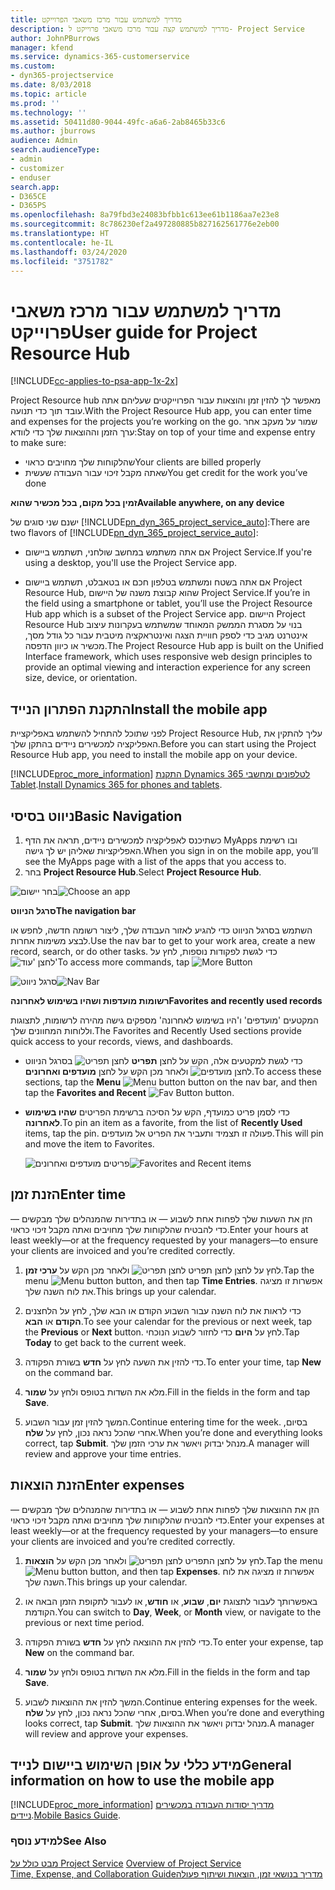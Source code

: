 ```yaml
---
title: מדריך למשתמש עבור מרכז משאבי הפרוייקט‬
description: מדריך למשתמש קצה עבור ‏‫מרכז משאבי פרוייקט‬ ל- Project Service
author: JohnPBurrows
manager: kfend
ms.service: dynamics-365-customerservice
ms.custom:
- dyn365-projectservice
ms.date: 8/03/2018
ms.topic: article
ms.prod: ''
ms.technology: ''
ms.assetid: 50411d80-9044-49fc-a6a6-2ab8465b33c6
ms.author: jburrows
audience: Admin
search.audienceType:
- admin
- customizer
- enduser
search.app:
- D365CE
- D365PS
ms.openlocfilehash: 8a79fbd3e24083bfbb1c613ee61b1186aa7e23e8
ms.sourcegitcommit: 8c786230ef2a497280885b827162561776e2eb00
ms.translationtype: HT
ms.contentlocale: he-IL
ms.lasthandoff: 03/24/2020
ms.locfileid: "3751782"
---
```

# <a name="user-guide-for-project-resource-hub"></a><span data-ttu-id="4682b-103">מדריך למשתמש עבור מרכז משאבי פרוייקט‬</span><span class="sxs-lookup"><span data-stu-id="4682b-103">User guide for Project Resource Hub</span></span>

[!INCLUDE[cc-applies-to-psa-app-1x-2x](../includes/cc-applies-to-psa-app-1x-2x.md)]

<span data-ttu-id="4682b-104">Project Resource hub מאפשר לך להזין זמן והוצאות עבור הפרוייקטים שעליהם אתה עובד תוך כדי תנועה.</span><span class="sxs-lookup"><span data-stu-id="4682b-104">With the Project Resource Hub app, you can enter time and expenses for the projects you’re working on the go.</span></span> <span data-ttu-id="4682b-105">שמור על מעקב אחר ערך הזמן וההוצאות שלך כדי לוודא:</span><span class="sxs-lookup"><span data-stu-id="4682b-105">Stay on top of your time and expense entry to make sure:</span></span>

- <span data-ttu-id="4682b-106">שהלקוחות שלך מחויבים כראוי</span><span class="sxs-lookup"><span data-stu-id="4682b-106">Your clients are billed properly</span></span>
- <span data-ttu-id="4682b-107">שאתה מקבל זיכוי עבור העבודה שעשית</span><span class="sxs-lookup"><span data-stu-id="4682b-107">You get credit for the work you’ve done</span></span>

<span data-ttu-id="4682b-108">**זמין בכל מקום, בכל מכשיר שהוא**</span><span class="sxs-lookup"><span data-stu-id="4682b-108">**Available anywhere, on any device**</span></span>

<span data-ttu-id="4682b-109">ישנם שני סוגים של [!INCLUDE[pn_dyn_365_project_service_auto](../includes/pn-dyn-365-project-service-auto.md)]:</span><span class="sxs-lookup"><span data-stu-id="4682b-109">There are two flavors of [!INCLUDE[pn_dyn_365_project_service_auto](../includes/pn-dyn-365-project-service-auto.md)]:</span></span> 

- <span data-ttu-id="4682b-110">אם אתה משתמש במחשב שולחני, תשתמש ביישום Project Service.</span><span class="sxs-lookup"><span data-stu-id="4682b-110">If you're using a desktop, you'll use the Project Service app.</span></span> 

- <span data-ttu-id="4682b-111">אם אתה בשטח ומשתמש בטלפון חכם או בטאבלט, תשתמש ביישום Project Resource Hub, שהוא קבוצת משנה של היישום Project Service.</span><span class="sxs-lookup"><span data-stu-id="4682b-111">If you’re in the field using a smartphone or tablet, you’ll use the Project Resource Hub app which is a subset of the Project Service  app.</span></span> <span data-ttu-id="4682b-112">היישום Project Resource Hub בנוי על מסגרת הממשק המאוחד שמשתמש בעקרונות עיצוב אינטרנט מגיב כדי לספק חוויית הצגה ואינטראקציה מיטבית עבור כל גודל מסך, מכשיר או כיוון הדפסה.</span><span class="sxs-lookup"><span data-stu-id="4682b-112">The Project Resource Hub app is built on the Unified Interface framework, which uses responsive web design principles to provide an optimal viewing and interaction experience for any screen size, device, or orientation.</span></span> 


## <a name="install-the-mobile-app"></a><span data-ttu-id="4682b-113">התקנת הפתרון הנייד</span><span class="sxs-lookup"><span data-stu-id="4682b-113">Install the mobile app</span></span>
<span data-ttu-id="4682b-114">לפני שתוכל להתחיל להשתמש באפליקציית Project Resource Hub, עליך להתקין את האפליקציה למכשירים ניידים בהתקן שלך.</span><span class="sxs-lookup"><span data-stu-id="4682b-114">Before you can start using the Project Resource Hub app, you need to install the mobile app on your device.</span></span> 

[!INCLUDE[proc_more_information](../includes/proc-more-information.md)] <span data-ttu-id="4682b-115">[התקנת Dynamics 365 לטלפונים ומחשבי Tablet](../mobile-app/install-dynamics-365-for-phones-and-tablets.md).</span><span class="sxs-lookup"><span data-stu-id="4682b-115">[Install Dynamics 365 for phones and tablets](../mobile-app/install-dynamics-365-for-phones-and-tablets.md).</span></span>

## <a name="basic-navigation"></a><span data-ttu-id="4682b-116">ניווט בסיסי</span><span class="sxs-lookup"><span data-stu-id="4682b-116">Basic Navigation</span></span>
1.  <span data-ttu-id="4682b-117">כשתיכנס לאפליקציה למכשירים ניידים, תראה את הדף MyApps ובו רשימת האפליקציות שאליהן יש לך גישה.</span><span class="sxs-lookup"><span data-stu-id="4682b-117">When you sign in on the mobile app, you’ll see the MyApps page with a list of the apps that you access to.</span></span> 
2.  <span data-ttu-id="4682b-118">בחר **Project Resource Hub**.</span><span class="sxs-lookup"><span data-stu-id="4682b-118">Select **Project Resource Hub**.</span></span>

<span data-ttu-id="4682b-119">![בחר יישום](media/chooseApp_1.png "בחר יישום")</span><span class="sxs-lookup"><span data-stu-id="4682b-119">![Choose an app](media/chooseApp_1.png "Choose an app")</span></span>

<span data-ttu-id="4682b-120">**סרגל הניווט**</span><span class="sxs-lookup"><span data-stu-id="4682b-120">**The navigation bar**</span></span>

<span data-ttu-id="4682b-121">השתמש בסרגל הניווט כדי להגיע לאזור העבודה שלך, ליצור רשומה חדשה, לחפש או לבצע משימות אחרות.</span><span class="sxs-lookup"><span data-stu-id="4682b-121">Use the nav bar to get to your work area, create a new record, search, or do other tasks.</span></span> <span data-ttu-id="4682b-122">כדי לגשת לפקודות נוספות, לחץ על ![לחצן 'עוד'](media/MoreButton.png "לחצן 'עוד'")</span><span class="sxs-lookup"><span data-stu-id="4682b-122">To access more commands, tap ![More Button](media/MoreButton.png "More Button")</span></span>

<span data-ttu-id="4682b-123">![סרגל ניווט](media/NavBar_2.png "סרגל ניווט")</span><span class="sxs-lookup"><span data-stu-id="4682b-123">![Nav Bar](media/NavBar_2.png "Nav Bar")</span></span>

<span data-ttu-id="4682b-124">**רשומות מועדפות ושהיו בשימוש לאחרונה**</span><span class="sxs-lookup"><span data-stu-id="4682b-124">**Favorites and recently used records**</span></span>

<span data-ttu-id="4682b-125">המקטעים 'מועדפים' ו'היו בשימוש לאחרונה' מספקים גישה מהירה לרשומות, לתצוגות וללוחות המחוונים שלך.</span><span class="sxs-lookup"><span data-stu-id="4682b-125">The Favorites and Recently Used sections provide quick access to your records, views, and dashboards.</span></span> 

- <span data-ttu-id="4682b-126">כדי לגשת למקטעים אלה, הקש על לחצן **תפריט** ![לחצן תפריט](media/MenuButton.png "לחצן תפריט") בסרגל הניווט ולאחר מכן הקש על לחצן **מועדפים ואחרונים** ![לחצן מועדפים](media/FavButton.png "לחצן המועדפים").</span><span class="sxs-lookup"><span data-stu-id="4682b-126">To access these sections, tap the **Menu** ![Menu button](media/MenuButton.png "Menu button") button on the nav bar, and then tap the **Favorites and Recent** ![Fav Button](media/FavButton.png "Fav Button") button.</span></span>

- <span data-ttu-id="4682b-127">כדי לסמן פריט כמועדף, הקש על הסיכה ברשימת הפריטים **שהיו בשימוש לאחרונה**.</span><span class="sxs-lookup"><span data-stu-id="4682b-127">To pin an item as a favorite, from the list of **Recently Used** items, tap the pin.</span></span> <span data-ttu-id="4682b-128">פעולה זו תצמיד ותעביר את הפריט אל מועדפים.</span><span class="sxs-lookup"><span data-stu-id="4682b-128">This will pin and move the item to Favorites.</span></span>

  <span data-ttu-id="4682b-129">![פריטים מועדפים ואחרונים](media/Favs_3.png "פריטים מועדפים ואחרונים")</span><span class="sxs-lookup"><span data-stu-id="4682b-129">![Favorites and Recent items](media/Favs_3.png "Favorites and Recent items")</span></span>
 
## <a name="enter-time"></a><span data-ttu-id="4682b-130">הזנת זמן</span><span class="sxs-lookup"><span data-stu-id="4682b-130">Enter time</span></span>
<span data-ttu-id="4682b-131">הזן את השעות שלך לפחות אחת לשבוע — או בתדירות שהמנהלים שלך מבקשים — כדי להבטיח שהלקוחות שלך מחויבים ואתה מקבל זיכוי כראוי.</span><span class="sxs-lookup"><span data-stu-id="4682b-131">Enter your hours at least weekly—or at the frequency requested by your managers—to ensure your clients are invoiced and you’re credited correctly.</span></span>

1. <span data-ttu-id="4682b-132">לחץ על לחצן לחצן תפריט ![לחצן תפריט](media/MenuButton.png "לחצן תפריט") ולאחר מכן הקש על **ערכי זמן**.</span><span class="sxs-lookup"><span data-stu-id="4682b-132">Tap the menu ![Menu button](media/MenuButton.png "Menu button") button, and then tap **Time Entries**.</span></span> <span data-ttu-id="4682b-133">אפשרות זו מציגה את לוח השנה שלך.</span><span class="sxs-lookup"><span data-stu-id="4682b-133">This brings up your calendar.</span></span>

2. <span data-ttu-id="4682b-134">כדי לראות את לוח השנה עבור השבוע הקודם או הבא שלך, לחץ על הלחצנים **הקודם** או **הבא**.</span><span class="sxs-lookup"><span data-stu-id="4682b-134">To see your calendar for the previous or next week, tap the **Previous** or **Next** button.</span></span> <span data-ttu-id="4682b-135">לחץ על **היום** כדי לחזור לשבוע הנוכחי.</span><span class="sxs-lookup"><span data-stu-id="4682b-135">Tap **Today** to get back to the current week.</span></span>

3. <span data-ttu-id="4682b-136">כדי להזין את השעה לחץ על **חדש** בשורת הפקודה.</span><span class="sxs-lookup"><span data-stu-id="4682b-136">To enter your time, tap **New** on the command bar.</span></span> 

4. <span data-ttu-id="4682b-137">מלא את השדות בטופס ולחץ על **שמור**.</span><span class="sxs-lookup"><span data-stu-id="4682b-137">Fill in the fields in the form and tap **Save**.</span></span>

5. <span data-ttu-id="4682b-138">המשך להזין זמן עבור השבוע.</span><span class="sxs-lookup"><span data-stu-id="4682b-138">Continue entering time for the week.</span></span> <span data-ttu-id="4682b-139">בסיום, אחרי שהכל נראה נכון, לחץ על **שלח**.</span><span class="sxs-lookup"><span data-stu-id="4682b-139">When you’re done and everything looks correct, tap **Submit**.</span></span> <span data-ttu-id="4682b-140">מנהל יבדוק ויאשר את ערכי הזמן שלך.</span><span class="sxs-lookup"><span data-stu-id="4682b-140">A manager will review and approve your time entries.</span></span>

## <a name="enter-expenses"></a><span data-ttu-id="4682b-141">הזנת הוצאות</span><span class="sxs-lookup"><span data-stu-id="4682b-141">Enter expenses</span></span> 
<span data-ttu-id="4682b-142">הזן את ההוצאות שלך לפחות אחת לשבוע — או בתדירות שהמנהלים שלך מבקשים — כדי להבטיח שהלקוחות שלך מחויבים ואתה מקבל זיכוי כראוי.</span><span class="sxs-lookup"><span data-stu-id="4682b-142">Enter your expenses at least weekly—or at the frequency requested by your managers—to ensure your clients are invoiced and you’re credited correctly.</span></span>

1. <span data-ttu-id="4682b-143">לחץ על לחצן התפריט ![לחצן תפריט](media/MenuButton.png "לחצן תפריט") ולאחר מכן הקש על **הוצאות**.</span><span class="sxs-lookup"><span data-stu-id="4682b-143">Tap the menu ![Menu button](media/MenuButton.png "Menu button") button, and then tap **Expenses**.</span></span> <span data-ttu-id="4682b-144">אפשרות זו מציגה את לוח השנה שלך.</span><span class="sxs-lookup"><span data-stu-id="4682b-144">This brings up your calendar.</span></span>

2. <span data-ttu-id="4682b-145">באפשרותך לעבור לתצוגת **יום**, **שבוע**, או **חודש**, או לעבור לתקופת הזמן הבאה או הקודמת.</span><span class="sxs-lookup"><span data-stu-id="4682b-145">You can switch to **Day**, **Week**, or **Month** view, or navigate to the previous or next time period.</span></span> 

3. <span data-ttu-id="4682b-146">כדי להזין את ההוצאה לחץ על **חדש** בשורת הפקודה.</span><span class="sxs-lookup"><span data-stu-id="4682b-146">To enter your expense, tap **New** on the command bar.</span></span> 

4. <span data-ttu-id="4682b-147">מלא את השדות בטופס ולחץ על **שמור**.</span><span class="sxs-lookup"><span data-stu-id="4682b-147">Fill in the fields in the form and tap **Save**.</span></span>

5. <span data-ttu-id="4682b-148">המשך להזין את ההוצאות לשבוע.</span><span class="sxs-lookup"><span data-stu-id="4682b-148">Continue entering expenses for the week.</span></span> <span data-ttu-id="4682b-149">בסיום, אחרי שהכל נראה נכון, לחץ על **שלח**.</span><span class="sxs-lookup"><span data-stu-id="4682b-149">When you’re done and everything looks correct, tap **Submit**.</span></span> <span data-ttu-id="4682b-150">מנהל יבדוק ויאשר את ההוצאות שלך.</span><span class="sxs-lookup"><span data-stu-id="4682b-150">A manager will review and approve your expenses.</span></span>

## <a name="general-information-on-how-to-use-the-mobile-app"></a><span data-ttu-id="4682b-151">מידע כללי על אופן השימוש ביישום לנייד</span><span class="sxs-lookup"><span data-stu-id="4682b-151">General information on how to use the mobile app</span></span> 
[!INCLUDE[proc_more_information](../includes/proc-more-information.md)] <span data-ttu-id="4682b-152">[מדריך יסודות העבודה במכשירים ניידים](../mobile-app/dynamics-365-phones-tablets-users-guide.md).</span><span class="sxs-lookup"><span data-stu-id="4682b-152">[Mobile Basics Guide](../mobile-app/dynamics-365-phones-tablets-users-guide.md).</span></span>

### <a name="see-also"></a><span data-ttu-id="4682b-153">למידע נוסף</span><span class="sxs-lookup"><span data-stu-id="4682b-153">See Also</span></span>  
 <span data-ttu-id="4682b-154">[מבט כולל על Project Service](../project-service/overview.md) </span><span class="sxs-lookup"><span data-stu-id="4682b-154">[Overview of Project Service](../project-service/overview.md) </span></span>  
 [<span data-ttu-id="4682b-155">‏‫מדריך בנושאי זמן, הוצאות ושיתוף פעולה</span><span class="sxs-lookup"><span data-stu-id="4682b-155">Time, Expense, and Collaboration Guide</span></span>](../project-service/time-expense-collaboration-guide.md)   
 
